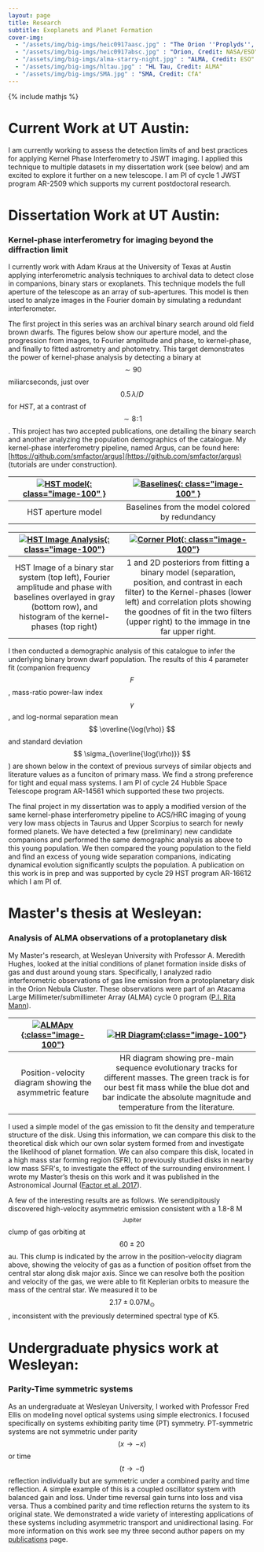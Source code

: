 ```yaml
---
layout: page
title: Research
subtitle: Exoplanets and Planet Formation
cover-img:
  - "/assets/img/big-imgs/heic0917aasc.jpg" : "The Orion ''Proplyds'', Credit: NASA/ESO"
  - "/assets/img/big-imgs/heic0917absc.jpg" : "Orion, Credit: NASA/ESO"
  - "/assets/img/big-imgs/alma-starry-night.jpg" : "ALMA, Credit: ESO"
  - "/assets/img/big-imgs/hltau.jpg" : "HL Tau, Credit: ALMA"
  - "/assets/img/big-imgs/SMA.jpg" : "SMA, Credit: CfA"
---
```

{% include mathjs %}

# Current Work at UT Austin:

I am currently working to assess the detection limits of and best practices for applying Kernel Phase Interferometry to JSWT imaging. I applied this technique to multiple datasets in my dissertation work (see below) and am excited to explore it further on a new telescope. I am PI of cycle 1 JWST program AR-2509 which supports my current postdoctoral research.

# Dissertation Work at UT Austin:

### Kernel-phase interferometry for imaging beyond the diffraction limit

I currently work with Adam Kraus at the University of Texas at Austin applying interferometric analysis techniques to archival data to detect close in companions, binary stars or exoplanets. This technique models the full aperture of the telescope as an array of sub-apertures. This model is then used to analyze images in the Fourier domain by simulating a redundant interferometer. 

The first project in this series was an archival binary search around old field brown dwarfs. The figures below show our aperture model, and the progression from  images, to Fourier amplitude and phase, to kernel-phase, and finally to fitted astrometry and photometry. This target demonstrates the power of kernel-phase analysis by detecting a binary at $$ \sim90 $$ miliarcseconds, just over $$ 0.5\,\lambda/D $$ for *HST*, at a contrast of $$ \sim8\!:\!1\! $$. This project has two accepted publications, one detailing the binary search and another analyzing the population demographics of the catalogue. My kernel-phase interferometry pipeline, named Argus, can be found here: [https://github.com/smfactor/argus](https://github.com/smfactor/argus) (tutorials are under construction). 

| [![HST model](../assets/img/mask.png){: class="image-100" }](../assets/img/mask.pdf) | [![Baselines](../assets/img/baselines.png){: class="image-100" }](../assets/img/baselines.pdf) |
|:---:|:---:|
| HST aperture model | Baselines from the model colored by redundancy |

| [![HST Image Analysis](../assets/img/4plt.png){: class="image-100"}](../assets/img/4plt.pdf) | [![Corner Plot](../assets/img/cornerCor.png){: class="image-100"}](../assets/img/cornerCor.pdf) |
|:---:|:---:|
|HST Image of a binary star system (top left), Fourier amplitude and phase with baselines overlayed in gray (bottom row), and histogram of the kernel-phases (top right) | 1 and 2D posteriors from fitting a binary model (separation, position, and contrast in each filter) to the Kernel-phases (lower left) and correlation plots showing the goodnes of fit in the two filters (upper right) to the immage in tne far upper right. |

I then conducted a demographic analysis of this catalogue to infer the underlying binary brown dwarf population. The results of this 4 parameter fit (companion frequency $$ F $$, mass-ratio power-law index $$ \gamma $$, and log-normal separation mean $$ \overline{\log(\rho)} $$ and standard deviation $$ \sigma_{\overline{\log(\rho)}} $$) are shown below in the context of previous surveys of similar objects and literature values as a funciton of primary mass. We find a strong preference for tight and equal mass systems. I am PI of cycle 24 Hubble Space Telescope program AR-14561 which supported these two projects.

The final project in my dissertation was to  apply a modified version of the same kernel-phase interferometry pipeline to ACS/HRC imaging of young very low mass objects in Taurus and Upper Scorpius to search for newly formed planets. We have detected a few (preliminary) new candidate companions and performed the same demographic analysis as above to this young population. We then compared the young population to the field and find an excess of young wide separation companions, indicating dynamical evolution significantly sculpts the population. A publication on this work is in prep and was supported by cycle 29 HST program AR-16612 which I am PI of. 

# Master's thesis at Wesleyan:

### Analysis of ALMA observations of a protoplanetary disk

My Master's research, at Wesleyan University with Professor A. Meredith Hughes, looked at the initial conditions of planet formation inside disks of gas and dust around young stars. Specifically, I analyzed radio interferometric observations of gas line emission from a protoplanetary disk in the Orion Nebula Cluster. These observations were part of an Atacama Large Millimeter/submillimeter Array (ALMA) cycle 0 program ([P.I. Rita Mann](http://adsabs.harvard.edu/abs/2014ApJ...784...82M)). 

| [![ALMApv](../assets/img/f4.png  "Position-velocity diagram"){:class="image-100"}](../assets/img/f4.pdf) | [![HR Diagram](../assets/img/f12.png){:class="image-100"}](../assets/img/f12.pdf) |
|:---:|:---:|
|Position-velocity diagram showing the asymmetric feature | HR diagram showing pre-main sequence evolutionary tracks for different masses. The green track is for our best fit mass while the blue dot and bar indicate the absolute magnitude and temperature from the literature. |


I used a simple model of the gas emission to fit the density and temperature structure of the disk. Using this information, we can compare this disk to the theoretical disk which our own solar system formed from and investigate the likelihood of planet formation. We can also compare this disk, located in a high mass star forming region (SFR), to previously studied disks in nearby low mass SFR's, to investigate the effect of the surrounding environment. I wrote my Master’s thesis on this work and it was published in the Astronomical Journal ([Factor et al. 2017](http://adsabs.harvard.edu/abs/2017AJ....153..233F)). 

A few of the interesting results are as follows. We serendipitously discovered high-velocity asymmetric emission consistent with a 1.8-8 M$$ _\mathrm{Jupiter} $$ clump of gas orbiting at $$ 60 \pm 20 $$au. This clump is indicated by the arrow in the position-velocity diagram above, showing the velocity of gas as a function of position offset from the central star along disk major axis. Since we can resolve both the position and velocity of the gas, we were able to fit Keplerian orbits to measure the mass of the central star. We measured it to be $$ 2.17 \pm 0.07 \mathrm{M}_\odot $$, inconsistent with the previously determined spectral type of K5.  

# Undergraduate physics work at Wesleyan:

### Parity-Time symmetric systems

As an undergraduate at Wesleyan University, I worked with Professor Fred Ellis on modeling novel optical systems using simple electronics. I focused specifically on systems exhibiting parity time (PT) symmetry. PT-symmetric systems are not symmetric under parity $$ (x \rightarrow -x) $$ or time $$ (t \rightarrow -t) $$ reflection individually but are symmetric under a combined parity and time reflection. A simple example of this is a coupled oscillator system with balanced gain and loss. Under time reversal gain turns into loss and visa versa. Thus a combined parity and time reflection returns the system to its original state. We demonstrated a wide variety of interesting applications of these systems including asymmetric transport and unidirectional lasing. For more information on this work see my three second author papers on my [publications](/publications) page.
